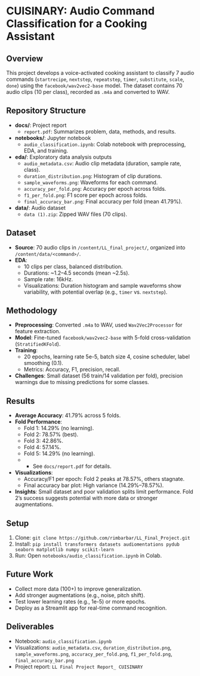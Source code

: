 # CUISINARY: Audio Command Classification for a Cooking Assistant

## Overview
This project develops a voice-activated cooking assistant to classify 7 audio commands (`startrecipe`, `nextstep`, `repeatstep`, `timer`, `substitute`, `scale`, `done`) using the `facebook/wav2vec2-base` model. The dataset contains 70 audio clips (10 per class), recorded as `.m4a` and converted to WAV.

## Repository Structure
- **docs/**: Project report
  - `report.pdf`: Summarizes problem, data, methods, and results.
- **notebooks/**: Jupyter notebook
  - `audio_classification.ipynb`: Colab notebook with preprocessing, EDA, and training.
- **eda/**: Exploratory data analysis outputs
  - `audio_metadata.csv`: Audio clip metadata (duration, sample rate, class).
  - `duration_distribution.png`: Histogram of clip durations.
  - `sample_waveforms.png`: Waveforms for each command.
  - `accuracy_per_fold.png`: Accuracy per epoch across folds.
  - `f1_per_fold.png`: F1 score per epoch across folds.
  - `final_accuracy_bar.png`: Final accuracy per fold (mean 41.79%).
- **data/**: Audio dataset
  - `data (1).zip`: Zipped WAV files (70 clips).

## Dataset
- **Source**: 70 audio clips in `/content/LL_final_project/`, organized into `/content/data/<command>/`.
- **EDA**:
  - 10 clips per class, balanced distribution.
  - Durations: ~1.2–4.5 seconds (mean ~2.5s).
  - Sample rate: 16kHz.
  - Visualizations: Duration histogram and sample waveforms show variability, with potential overlap (e.g., `timer` vs. `nextstep`).

## Methodology
- **Preprocessing**: Converted `.m4a` to WAV, used `Wav2Vec2Processor` for feature extraction.
- **Model**: Fine-tuned `facebook/wav2vec2-base` with 5-fold cross-validation (`StratifiedKFold`).
- **Training**:
  - 20 epochs, learning rate 5e-5, batch size 4, cosine scheduler, label smoothing (0.1).
  - Metrics: Accuracy, F1, precision, recall.
- **Challenges**: Small dataset (56 train/14 validation per fold), precision warnings due to missing predictions for some classes.

## Results
- **Average Accuracy**: 41.79% across 5 folds.
- **Fold Performance**:
  - Fold 1: 14.29% (no learning).
  - Fold 2: 78.57% (best).
  - Fold 3: 42.86%.
  - Fold 4: 57.14%.
  - Fold 5: 14.29% (no learning).
  - - See `docs/report.pdf` for details.
- **Visualizations**:
  - Accuracy/F1 per epoch: Fold 2 peaks at 78.57%, others stagnate.
  - Final accuracy bar plot: High variance (14.29%–78.57%).
- **Insights**: Small dataset and poor validation splits limit performance. Fold 2’s success suggests potential with more data or stronger augmentations.

## Setup
1. Clone: `git clone https://github.com/rimbarbar/LL_Final_Project.git`
2. Install: `pip install transformers datasets audiomentations pydub seaborn matplotlib numpy scikit-learn`
3. Run: Open `notebooks/audio_classification.ipynb` in Colab.

## Future Work
- Collect more data (100+) to improve generalization.
- Add stronger augmentations (e.g., noise, pitch shift).
- Test lower learning rates (e.g., 1e-5) or more epochs.
- Deploy as a Streamlit app for real-time command recognition.

## Deliverables
- Notebook: `audio_classification.ipynb`
- Visualizations: `audio_metadata.csv`, `duration_distribution.png`, `sample_waveforms.png`, `accuracy_per_fold.png`, `f1_per_fold.png`, `final_accuracy_bar.png`
- Project report: `LL Final Project Report_ CUISINARY`
